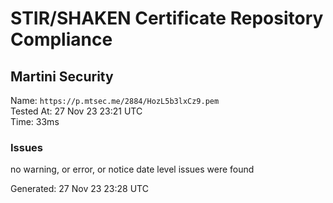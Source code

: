 # STIR/SHAKEN Certificate Repository Compliance

## Martini Security

Name: `https://p.mtsec.me/2884/HozL5b3lxCz9.pem`\
Tested At: 27 Nov 23 23:21 UTC\
Time: 33ms

### Issues

no warning, or error, or notice date level issues were found

Generated: 27 Nov 23 23:28 UTC